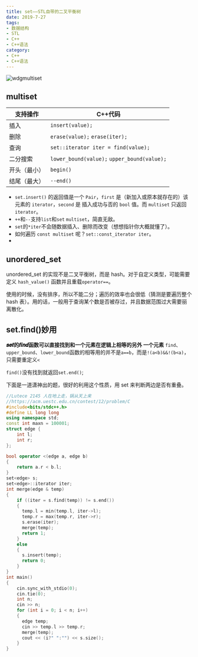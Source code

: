 ```yaml
---
title: set——STL自带的二叉平衡树
date: 2019-7-27
tags:
- 数据结构
- STL
- C++
- C++语法
category:
- C++
- C++语法
---
```


![wdgmultiset](/img/wdgmultiset.jfif)

## multiset

支持操作|C++代码
-|-
插入|`insert(value);`
删除|`erase(value);` `erase(iter);`
查询|`set::iterator iter = find(value);`
二分搜索|`lower_bound(value);` `upper_bound(value);`
开头（最小）|`begin()`
结尾（最大）|`--end()`

* `set.insert()` 的返回值是一个 `Pair`，`first` 是（新加入或原本就存在的）该元素的 `iterator`，`second` 是 插入成功与否的 `bool` 值。而 `multiset` 只返回 `iterator`。  
* `++`和`--`支持`list`和`set` `multiset`，简直无敌。  
* `set`的`*iter`不会随数据插入、删除而改变（想想指针你大概就懂了）。
* 如何遍历 `const multiset` 呢？`set::const_iterator iter`。
* 
## unordered_set

unordered_set 的实现不是二叉平衡树，而是 hash。对于自定义类型，可能需要定义 `hash_value()` 函数并且重载`operator==`。

使用的时候，没有排序，所以不能二分；遍历的效率也会很低（猜测是要遍历整个 hash 表）。用的话，一般用于查询某个数是否被存过，并且数据范围过大需要丽离散化。

## set.find()妙用

**𝒔𝒆𝒕的𝒇𝒊𝒏𝒅函数可以直接找到和一个元素在逻辑上相等的另外 一个元素**
`find`、`upper_bound`、`lower_bound`函数的相等用的并不是`a==b`，而是`!(a<b)&&!(b<a)`，只需要重定义`<`

`find()`没有找到就返回`set.end()`;

下面是一道潇神出的题，很好的利用这个性质，用 set 来判断两边是否有重叠。

```c++
//Lutece 2145 人在地上走，锅从天上来
//https://acm.uestc.edu.cn/contest/12/problem/C
#include<bits/stdc++.h>
#define LL long long
using namespace std;
const int maxn = 100001;
struct edge {
    int l;
    int r;
};

bool operator <(edge a, edge b)
{
    return a.r < b.l;
}
set<edge> s;
set<edge>::iterator iter;
int merge(edge & temp)
{
    if ((iter = s.find(temp)) != s.end())
    {
      temp.l = min(temp.l, iter->l);
      temp.r = max(temp.r, iter->r);
      s.erase(iter);
      merge(temp);
      return 1;
    }
    else
    {
      s.insert(temp);
      return 0;
    }
}
int main()
{
    cin.sync_with_stdio(0);
    cin.tie(0);
    int n;
    cin >> n;
    for (int i = 0; i < n; i++)
    {
      edge temp;
      cin >> temp.l >> temp.r;
      merge(temp);
      cout << (i?" ":"") << s.size();
    }
}
```
